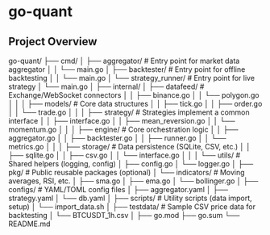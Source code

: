 # go-quant

## Project Overview
go-quant/
├── cmd/
│   ├── aggregator/         # Entry point for market data aggregator
│   │   └── main.go
│   ├── backtester/         # Entry point for offline backtesting
│   │   └── main.go
│   └── strategy_runner/    # Entry point for live strategy
│       └── main.go
│
├── internal/
│   ├── datafeed/           # Exchange/WebSocket connectors
│   │   ├── binance.go
│   │   └── polygon.go
│   │
│   ├── models/             # Core data structures
│   │   ├── tick.go
│   │   ├── order.go
│   │   └── trade.go
│   │
│   ├── strategy/           # Strategies implement a common interface
│   │   ├── interface.go
│   │   ├── mean_reversion.go
│   │   └── momentum.go
│   │
│   ├── engine/             # Core orchestration logic
│   │   ├── aggregator.go
│   │   ├── backtester.go
│   │   ├── runner.go
│   │   └── metrics.go
│   │
│   ├── storage/            # Data persistence (SQLite, CSV, etc.)
│   │   ├── sqlite.go
│   │   ├── csv.go
│   │   └── interface.go
│   │
│   └── utils/              # Shared helpers (logging, config)
│       ├── config.go
│       └── logger.go
│
├── pkg/                    # Public reusable packages (optional)
│   └── indicators/         # Moving averages, RSI, etc.
│       ├── sma.go
│       ├── ema.go
│       └── bollinger.go
│
├── configs/                # YAML/TOML config files
│   ├── aggregator.yaml
│   ├── strategy.yaml
│   └── db.yaml
│
├── scripts/                # Utility scripts (data import, setup)
│   └── import_data.sh
│
├── testdata/               # Sample CSV price data for backtesting
│   └── BTCUSDT_1h.csv
│
├── go.mod
├── go.sum
└── README.md
